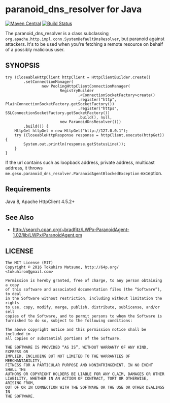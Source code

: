 # paranoid_dns_resolver for Java

[![Maven Central](https://maven-badges.herokuapp.com/maven-central/me.geso/paranoid_dns_resolver/badge.svg)](https://maven-badges.herokuapp.com/maven-central/me.geso/paranoid_dns_resolver)
[![Build Status](https://travis-ci.org/tokuhirom/paranoid_dns_resolver.svg?branch=master)](https://travis-ci.org/tokuhirom/paranoid_dns_resolver)

The paranoid_dns_resolver is a class subclassing `org.apache.http.impl.conn.SystemDefaultDnsResolver`,
but paranoid against attackers. It's to be used when you're fetching a remote resource on behalf of a possibly malicious user.

## SYNOPSIS

    try (CloseableHttpClient httpClient = HttpClientBuilder.create()
            .setConnectionManager(
                    new PoolingHttpClientConnectionManager(
                            RegistryBuilder
                                    .<ConnectionSocketFactory>create()
                                    .register("http",  PlainConnectionSocketFactory.getSocketFactory())
                                    .register("https", SSLConnectionSocketFactory.getSocketFactory())
                                    .build(), null,
                            new ParanoidDnsResolver()))
            .build()) {
        HttpGet httpGet = new HttpGet("http://127.0.0.1");
        try (CloseableHttpResponse response = httpClient.execute(httpGet)) {
            System.out.println(response.getStatusLine());
        }
    }

If the url contains such as loopback address, private address, multicast address, it throws `me.geso.paranoid_dns_resolver.ParanoidAgentBlockedException`
exception.

## Requirements

Java 8, Apache HttpClient 4.5.2+

## See Also

 * http://search.cpan.org/~bradfitz/LWPx-ParanoidAgent-1.02/lib/LWPx/ParanoidAgent.pm

## LICENSE

    The MIT License (MIT)
    Copyright © 2016 Tokuhiro Matsuno, http://64p.org/ <tokuhirom@gmail.com>

    Permission is hereby granted, free of charge, to any person obtaining a copy
    of this software and associated documentation files (the “Software”), to deal
    in the Software without restriction, including without limitation the rights
    to use, copy, modify, merge, publish, distribute, sublicense, and/or sell
    copies of the Software, and to permit persons to whom the Software is
    furnished to do so, subject to the following conditions:

    The above copyright notice and this permission notice shall be included in
    all copies or substantial portions of the Software.

    THE SOFTWARE IS PROVIDED “AS IS”, WITHOUT WARRANTY OF ANY KIND, EXPRESS OR
    IMPLIED, INCLUDING BUT NOT LIMITED TO THE WARRANTIES OF MERCHANTABILITY,
    FITNESS FOR A PARTICULAR PURPOSE AND NONINFRINGEMENT. IN NO EVENT SHALL THE
    AUTHORS OR COPYRIGHT HOLDERS BE LIABLE FOR ANY CLAIM, DAMAGES OR OTHER
    LIABILITY, WHETHER IN AN ACTION OF CONTRACT, TORT OR OTHERWISE, ARISING FROM,
    OUT OF OR IN CONNECTION WITH THE SOFTWARE OR THE USE OR OTHER DEALINGS IN
    THE SOFTWARE.

